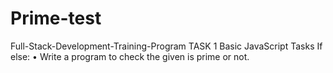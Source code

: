 # Prime-test
Full-Stack-Development-Training-Program
TASK 1
Basic JavaScript Tasks
If else: • Write a program to check the given is prime or not.
